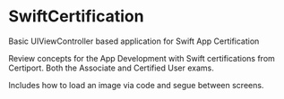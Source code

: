 # SwiftCertification
Basic UIViewController based application for Swift App Certification

Review concepts for the App Development with Swift certifications from Certiport. Both the Associate and Certified User exams.

Includes how to load an image via code and segue between screens.
